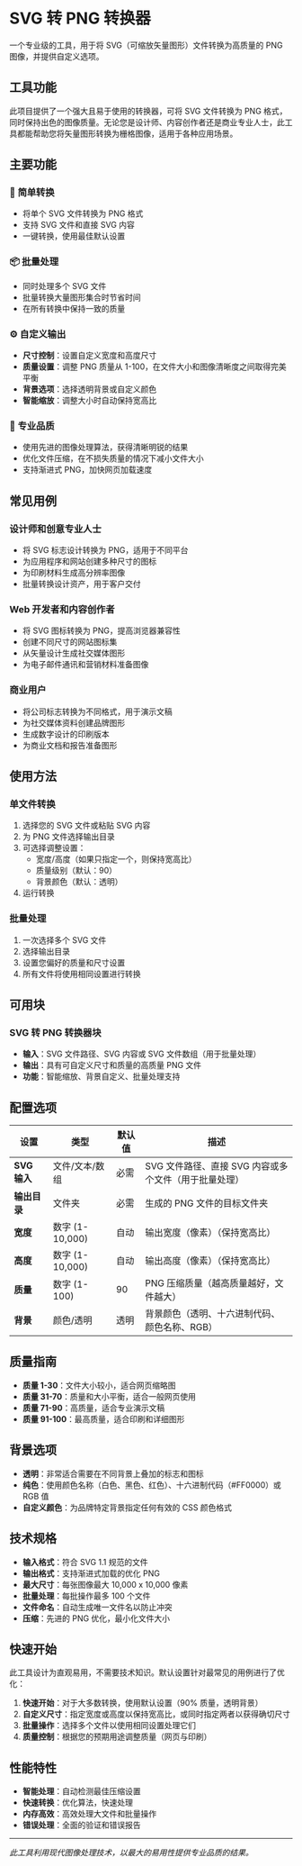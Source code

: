 # SVG 转 PNG 转换器

一个专业级的工具，用于将 SVG（可缩放矢量图形）文件转换为高质量的 PNG 图像，并提供自定义选项。

## 工具功能

此项目提供了一个强大且易于使用的转换器，可将 SVG 文件转换为 PNG 格式，同时保持出色的图像质量。无论您是设计师、内容创作者还是商业专业人士，此工具都能帮助您将矢量图形转换为栅格图像，适用于各种应用场景。

## 主要功能

### 🎯 **简单转换**
- 将单个 SVG 文件转换为 PNG 格式
- 支持 SVG 文件和直接 SVG 内容
- 一键转换，使用最佳默认设置

### 📦 **批量处理**
- 同时处理多个 SVG 文件
- 批量转换大量图形集合时节省时间
- 在所有转换中保持一致的质量

### ⚙️ **自定义输出**
- **尺寸控制**：设置自定义宽度和高度尺寸
- **质量设置**：调整 PNG 质量从 1-100，在文件大小和图像清晰度之间取得完美平衡
- **背景选项**：选择透明背景或自定义颜色
- **智能缩放**：调整大小时自动保持宽高比

### 🚀 **专业品质**
- 使用先进的图像处理算法，获得清晰明锐的结果
- 优化文件压缩，在不损失质量的情况下减小文件大小
- 支持渐进式 PNG，加快网页加载速度

## 常见用例

### **设计师和创意专业人士**
- 将 SVG 标志设计转换为 PNG，适用于不同平台
- 为应用程序和网站创建多种尺寸的图标
- 为印刷材料生成高分辨率图像
- 批量转换设计资产，用于客户交付

### **Web 开发者和内容创作者**
- 将 SVG 图标转换为 PNG，提高浏览器兼容性
- 创建不同尺寸的网站图标集
- 从矢量设计生成社交媒体图形
- 为电子邮件通讯和营销材料准备图像

### **商业用户**
- 将公司标志转换为不同格式，用于演示文稿
- 为社交媒体资料创建品牌图形
- 生成数字设计的印刷版本
- 为商业文档和报告准备图形

## 使用方法

### **单文件转换**
1. 选择您的 SVG 文件或粘贴 SVG 内容
2. 为 PNG 文件选择输出目录
3. 可选择调整设置：
   - 宽度/高度（如果只指定一个，则保持宽高比）
   - 质量级别（默认：90）
   - 背景颜色（默认：透明）
4. 运行转换

### **批量处理**
1. 一次选择多个 SVG 文件
2. 选择输出目录
3. 设置您偏好的质量和尺寸设置
4. 所有文件将使用相同设置进行转换

## 可用块

### **SVG 转 PNG 转换器块**
- **输入**：SVG 文件路径、SVG 内容或 SVG 文件数组（用于批量处理）
- **输出**：具有可自定义尺寸和质量的高质量 PNG 文件
- **功能**：智能缩放、背景自定义、批量处理支持

## 配置选项

| 设置 | 类型 | 默认值 | 描述 |
|------|------|--------|------|
| **SVG 输入** | 文件/文本/数组 | 必需 | SVG 文件路径、直接 SVG 内容或多个文件（用于批量处理） |
| **输出目录** | 文件夹 | 必需 | 生成的 PNG 文件的目标文件夹 |
| **宽度** | 数字 (1-10,000) | 自动 | 输出宽度（像素）（保持宽高比） |
| **高度** | 数字 (1-10,000) | 自动 | 输出高度（像素）（保持宽高比） |
| **质量** | 数字 (1-100) | 90 | PNG 压缩质量（越高质量越好，文件越大） |
| **背景** | 颜色/透明 | 透明 | 背景颜色（透明、十六进制代码、颜色名称、RGB） |

## 质量指南

- **质量 1-30**：文件大小较小，适合网页缩略图
- **质量 31-70**：质量和大小平衡，适合一般网页使用
- **质量 71-90**：高质量，适合专业演示文稿
- **质量 91-100**：最高质量，适合印刷和详细图形

## 背景选项

- **透明**：非常适合需要在不同背景上叠加的标志和图标
- **纯色**：使用颜色名称（白色、黑色、红色）、十六进制代码（#FF0000）或 RGB 值
- **自定义颜色**：为品牌特定背景指定任何有效的 CSS 颜色格式

## 技术规格

- **输入格式**：符合 SVG 1.1 规范的文件
- **输出格式**：支持渐进式加载的优化 PNG
- **最大尺寸**：每张图像最大 10,000 x 10,000 像素
- **批量处理**：每批操作最多 100 个文件
- **文件命名**：自动生成唯一文件名以防止冲突
- **压缩**：先进的 PNG 优化，最小化文件大小

## 快速开始

此工具设计为直观易用，不需要技术知识。默认设置针对最常见的用例进行了优化：

1. **快速开始**：对于大多数转换，使用默认设置（90% 质量，透明背景）
2. **自定义尺寸**：指定宽度或高度以保持宽高比，或同时指定两者以获得确切尺寸
3. **批量操作**：选择多个文件以使用相同设置处理它们
4. **质量控制**：根据您的预期用途调整质量（网页与印刷）

## 性能特性

- **智能处理**：自动检测最佳压缩设置
- **快速转换**：优化算法，快速处理
- **内存高效**：高效处理大文件和批量操作
- **错误处理**：全面的验证和错误报告

---

*此工具利用现代图像处理技术，以最大的易用性提供专业品质的结果。*